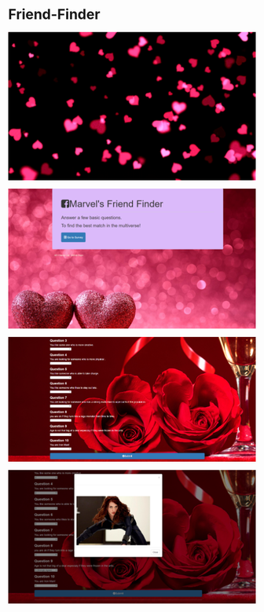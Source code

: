 # Friend-Finder

![Bamazon](opening.PNG)


![Bamazon](home.PNG)


![Bamazon](survey.PNG)


![Bamazon](finalpick.PNG)



